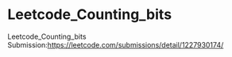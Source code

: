 # Leetcode_Counting_bits
Leetcode_Counting_bits Submission:https://leetcode.com/submissions/detail/1227930174/
